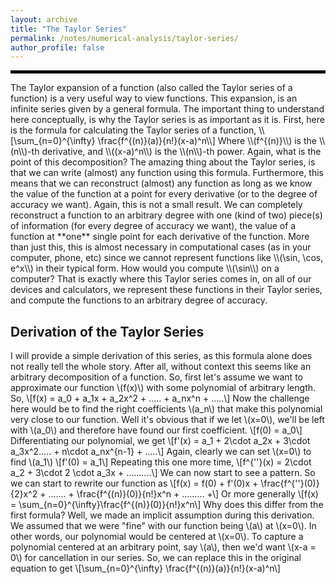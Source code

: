 ```yaml
---
layout: archive
title: "The Taylor Series"
permalink: /notes/numerical-analysis/taylor-series/
author_profile: false
--- 
```

<hr style="border: 2px solid black;">
The Taylor expansion of a function (also called the Taylor series of a function) is a very useful way to view functions. This expansion, is an infinite series given by a general formula. The important thing to understand here conceptually, is why the Taylor series is as 
important as it is. First, here is the formula for calculating the Taylor series of a function,
\\[\sum_{n=0}^{\infty} \frac{f^{(n)}(a)}{n!}(x-a)^n\\]
Where \\(f^{(n)}\\) is the \\(n\\)-th derivative, and \\((x-a)^n\\) is the \\(n\\)-th power. Again, what is the point of this 
decomposition? The amazing thing about the Taylor series, is that we can write (almost) any function using this formula. Furthermore,
this means that we can reconstruct (almost) any function as long as we know the value of the function at a point for every derivative
(or to the degree of accuracy we want). Again, this is not a small result. We can completely reconstruct a function to an arbitrary degree
with one (kind of two) piece(s) of information (for every degree of accuracy we want), the value of a function at **one** single point 
for each derivative of the function. More than just this, this is almost necessary in computational cases (as in your computer, phone, etc)
since we cannot represent functions like \\(\sin, \cos, e^x\\) in their typical form. How would you compute \\(\sin\\) on a computer?
That is exactly where this Taylor series comes in, on all of our devices and calculators, we represent these functions in their 
Taylor series, and compute the functions to an arbitrary degree of accuracy.

## Derivation of the Taylor Series
I will provide a simple derivation of this series, as this formula alone does not really tell the whole story. After all, without context this seems like an arbitrary decomposition of a function. So, first let's assume we want to approximate our function \\(f(x)\\) with some polynomial of arbitrary length. So,
\\[f(x) = a_0 + a_1x + a_2x^2 + ..... + a_nx^n + .....\\]
Now the challenge here would be to find the right coefficients \\(a_n\\) that make this polynomial very close to our function. Well it's obvious that if we let \\(x=0\\), we'll be left with \\(a_0\\) and therefore have found our first coefficient. 
\\[f(0) = a_0\\]
Differentiating our polynomial, we get
\\[f'(x) = a_1 + 2\cdot a_2x + 3\cdot a_3x^2..... + n\cdot a_nx^{n-1} + .....\\]
Again, clearly we can set \\(x=0\\) to find \\(a_1\\)
\\[f'(0) = a_1\\]
Repeating this one more time,
\\[f^{\'\'}(x) = 2\cdot a_2 + 3\cdot 2 \cdot a_3x + ..........\\]
We can now start to see a pattern. So we can start to rewrite our function as
\\[f(x) = f(0) + f'(0)x + \frac{f^{\'\'}(0)}{2}x^2 + ....... + \frac{f^{(n)}(0)}{n!}x^n + ......... +\\]
Or more generally
\\[f(x) = \sum_{n=0}^{\infty}\frac{f^{(n)}(0)}{n!}x^n\\]
Why does this differ from the first formula? Well, we made an implicit assumption during this derivation. We assumed that we were "fine" with our function being \\(a\\) at \\(x=0\\). In other words, our polynomial would be centered at \\(x=0\\). To capture a polynomial centered at an arbitrary point, say \\(a\\), then we'd want \\(x-a = 0\\) for cancellation in our series. So, we can replace this in the original equation to get
\\[\sum_{n=0}^{\infty} \frac{f^{(n)}(a)}{n!}(x-a)^n\\]
